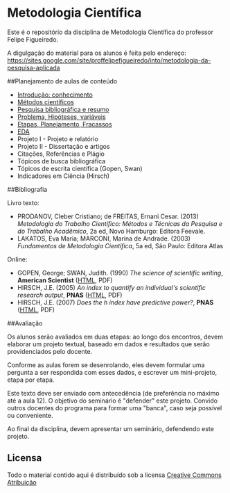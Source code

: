 # Metodologia Científica

Este é o repositório da disciplina de Metodologia Científica do professor Felipe Figueiredo.

A digulgação do material para os alunos é feita pelo endereço: https://sites.google.com/site/proffelipefigueiredo/into/metodologia-da-pesquisa-aplicada

##Planejamento de aulas de conteúdo

* [Introdução: conhecimento](https://github.com/philsf/Metodologia_Cientifica/raw/master/Aulas/MC%20-%20Aula%20Intro.pdf)
* [Métodos científicos](https://github.com/philsf/Metodologia_Cientifica/raw/master/Aulas/MC%20-%20Aula%20Metodos.pdf)
* [Pesquisa bibliográfica e resumo](https://github.com/philsf/Metodologia_Cientifica/raw/master/Aulas/MC%20-%20Aula%20Revisao%20e%20Resumo.pdf)
* [Problema, Hipóteses, variáveis](https://github.com/philsf/Metodologia_Cientifica/raw/master/Aulas/MC%20-%20Aula%20Hipoteses_variaveis.pdf)
* [Etapas, Planejamento, Fracassos](https://github.com/philsf/Metodologia_Cientifica/raw/master/Aulas/MC%20-%20Aula%20Etapas.pdf)
* [EDA](https://github.com/philsf/Metodologia_Cientifica/raw/master/Aulas/MC%20-%20Aula%20EDA.pdf)
* Projeto I - Projeto e relatório
* Projeto II - Dissertação e artigos
* Citações, Referências e Plágio
* Tópicos de busca bibliográfica
* Tópicos de escrita científica (Gopen, Swan)
* Indicadores em Ciência (Hirsch)

##Bibliografia

Livro texto:
* PRODANOV, Cleber Cristiano; de FREITAS, Ernani Cesar. (2013) *Metodologia do Trabalho Científico: Métodos e Técnicas da Pesquisa e do Trabalho Acadêmico*, 2a ed, Novo Hamburgo: Editora Feevale.
* LAKATOS, Eva Maria; MARCONI, Marina de Andrade. (2003) *Fundamentos de Metodologia Científica*, 5a ed, São Paulo: Editora Atlas

Online:
* GOPEN, George; SWAN, Judith. (1990) *The science of scientific writing*, **American Scientist** ([HTML](http://www.americanscientist.org/issues/pub/the-science-of-scientific-writing/99999), PDF)
* HIRSCH, J.E. (2005) *An index to quantify an individual's scientific research output*, **PNAS** ([HTML](http://www.pnas.org/content/102/46/16569), PDF)
* HIRSCH, J.E. (2007) *Does the h index have predictive power?*, **PNAS** ([HTML](http://www.pnas.org/content/104/49/19193.full), PDF)

##Avaliação

Os alunos serão avaliados em duas etapas: ao longo dos encontros, devem elaborar um projeto textual, baseado em dados e resultados que serão providenciados pelo docente.

Conforme as aulas forem se desenrolando, eles devem formular uma pergunta a ser respondida com esses dados, e escrever um mini-projeto, etapa por etapa.

Este texto deve ser enviado com antecedência (de preferência no máximo até a aula 12). O objetivo do seminário é "defender" este projeto. Convido outros docentes do programa para formar uma "banca", caso seja possível ou conveniente.

Ao final da disciplina, devem apresentar um seminário, defendendo este projeto.

## Licensa
Todo o material contido aqui é distribuído sob a licensa [Creative Commons Atribuição](http://creativecommons.org/licenses/by/4.0/deed.pt_BR)
